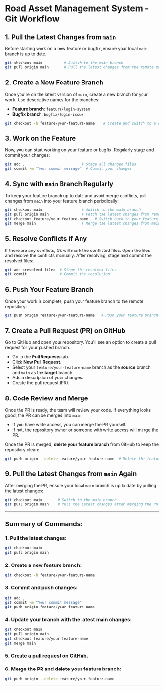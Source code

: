 # Road Asset Management System - Git Workflow

## 1. Pull the Latest Changes from `main`
Before starting work on a new feature or bugfix, ensure your local `main` branch is up to date.

```bash
git checkout main          # Switch to the main branch
git pull origin main       # Pull the latest changes from the remote main branch
```

## 2. Create a New Feature Branch
Once you're on the latest version of `main`, create a new branch for your work. Use descriptive names for the branches:

- **Feature branch**: `feature/login-system`
- **Bugfix branch**: `bugfix/login-issue`

```bash
git checkout -b feature/your-feature-name    # Create and switch to a new branch
```

## 3. Work on the Feature
Now, you can start working on your feature or bugfix. Regularly stage and commit your changes:

```bash
git add .                          # Stage all changed files
git commit -m "Your commit message"  # Commit your changes
```

## 4. Sync with `main` Branch Regularly
To keep your feature branch up to date and avoid merge conflicts, pull changes from `main` into your feature branch periodically:

```bash
git checkout main                  # Switch to the main branch
git pull origin main               # Fetch the latest changes from remote
git checkout feature/your-feature-name   # Switch back to your feature branch
git merge main                     # Merge the latest changes from main into your feature branch
```

## 5. Resolve Conflicts if Any
If there are any conflicts, Git will mark the conflicted files. Open the files and resolve the conflicts manually. After resolving, stage and commit the resolved files:

```bash
git add <resolved-file>  # Stage the resolved files
git commit               # Commit the resolution
```

## 6. Push Your Feature Branch
Once your work is complete, push your feature branch to the remote repository:

```bash
git push origin feature/your-feature-name   # Push your feature branch to the remote repository
```

## 7. Create a Pull Request (PR) on GitHub
Go to GitHub and open your repository. You'll see an option to create a pull request for your pushed branch.

- Go to the **Pull Requests** tab.
- Click **New Pull Request**.
- Select your `feature/your-feature-name` branch as the **source** branch and `main` as the **target** branch.
- Add a description of your changes.
- Create the pull request (PR).

## 8. Code Review and Merge
Once the PR is ready, the team will review your code. If everything looks good, the PR can be merged into `main`.

- If you have write access, you can merge the PR yourself.
- If not, the repository owner or someone with write access will merge the PR.

Once the PR is merged, **delete your feature branch** from GitHub to keep the repository clean:

```bash
git push origin --delete feature/your-feature-name  # Delete the feature branch remotely
```

## 9. Pull the Latest Changes from `main` Again
After merging the PR, ensure your local `main` branch is up to date by pulling the latest changes:

```bash
git checkout main       # Switch to the main branch
git pull origin main    # Pull the latest changes after merging the PR
```

---

## Summary of Commands:

### 1. **Pull the latest changes**:
```bash
git checkout main
git pull origin main
```

### 2. **Create a new feature branch**:
```bash
git checkout -b feature/your-feature-name
```

### 3. **Commit and push changes**:
```bash
git add .
git commit -m "Your commit message"
git push origin feature/your-feature-name
```

### 4. **Update your branch with the latest main changes**:
```bash
git checkout main
git pull origin main
git checkout feature/your-feature-name
git merge main
```

### 5. **Create a pull request on GitHub**.

### 6. **Merge the PR and delete your feature branch**:
```bash
git push origin --delete feature/your-feature-name
```

---